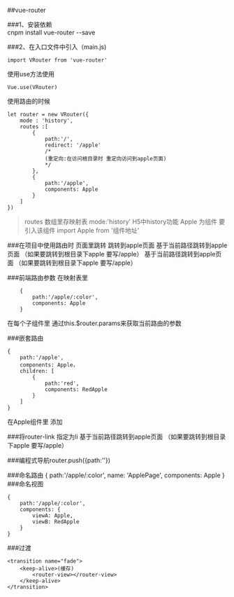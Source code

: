 ##vue-router

###1、安装依赖  
	cnpm install vue-router --save

###2、在入口文件中引入（main.js)

	import VRouter from 'vue-router'

使用use方法使用

	Vue.use(VRouter)

使用路由的时候 
	
	let router = new VRouter({
		mode : 'history',
		routes :[
			{
				path:'/',
				redirect: '/apple'
				/*
				(重定向:在访问根目录时 重定向访问到apple页面)
				*/
			},
			{
				path:'/apple',
				components: Apple
			}
		]
	})
>routes 数组里存映射表
>mode:'history' H5中history功能
>Apple 为组件 要引入该组件
>import Apple from '组件地址'

###在项目中使用路由时
	<router-view></router-view>
	页面里跳转
	<router-link :to="{path:'/apple'}">
		跳转到apple页面
	</router-link>
	<router-link to="apple">
		基于当前路径跳转到apple页面
		（如果要跳转到根目录下apple  要写/apple）
	</router-link>
	<router-link :to="'apple'">
		基于当前路径跳转到apple页面
		（如果要跳转到根目录下apple  要写/apple）
	</router-link>

###前端路由参数
在映射表里 

		{
			path:'/apple/:color',
			components: Apple
		}
在每个子组件里 通过this.$router.params来获取当前路由的参数

###嵌套路由

	{
		path:'/apple',
		components: Apple，
		children: [
			{
				path:'red',
				components: RedApple
			}
		]
	}
在Apple组件里 添加<router-view></router-view>

###将router-link 指定为li
	<router-link :to="'apple'"  teg="li">
		基于当前路径跳转到apple页面
		（如果要跳转到根目录下apple  要写/apple）
	</router-link>	

###编程式导航router.push({path:''})

###命名路由
	{
		path:'/apple/:color',
		name: 'ApplePage',
		components: Apple
	}
###命名视图
	<router-view name="viewA"></router-view>
	<router-view name="viewB"></router-view>
	
	{
		path:'/apple/:color',
		components: {
			viewA: Apple,
			viewB: RedApple
		}
	}
	
###过渡

	<transition name="fade">
		<keep-alive>(缓存)
			<router-view></router-view>
		</keep-alive>
	</transition>
